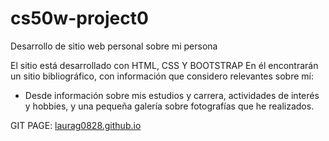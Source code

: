 # cs50w-project0
Desarrollo de sitio web personal sobre mi persona

El sitio está desarrollado con HTML, CSS Y BOOTSTRAP
En él encontrarán un sitio bibliográfico, con información que considero relevantes sobre mí: 
  - Desde información sobre mis estudios y carrera, actividades de interés y hobbies, y una pequeña galería sobre fotografías que he realizados.
  
 GIT PAGE:
[laurag0828.github.io](https://laurag0828.github.io/)
